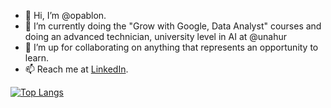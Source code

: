 - 👋 Hi, I’m @opablon.
- 🌱 I’m currently doing the "Grow with Google, Data Analyst" courses and doing an advanced technician, university level in AI at @unahur
- 💞️ I’m up for collaborating on anything that represents an opportunity to learn.
- 📫 Reach me at [LinkedIn](https://www.linkedin.com/in/opablon/).

[![Top Langs](https://github-readme-stats.vercel.app/api/top-langs/?username=opablon&layout=compact)](https://github.com/anuraghazra/github-readme-stats)
